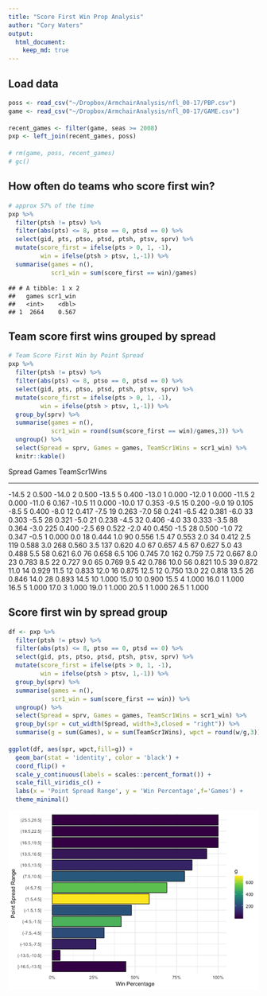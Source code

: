 ```yaml
---
title: "Score First Win Prop Analysis"
author: "Cory Waters"
output: 
  html_document:
    keep_md: true
---
```




## Load data


```r
poss <- read_csv("~/Dropbox/ArmchairAnalysis/nfl_00-17/PBP.csv")
game <- read_csv("~/Dropbox/ArmchairAnalysis/nfl_00-17/GAME.csv")

recent_games <- filter(game, seas >= 2008)
pxp <- left_join(recent_games, poss)

# rm(game, poss, recent_games)
# gc()
```

## How often do teams who score first win?


```r
# approx 57% of the time
pxp %>% 
  filter(ptsh != ptsv) %>% 
  filter(abs(pts) <= 8, ptso == 0, ptsd == 0) %>% 
  select(gid, pts, ptso, ptsd, ptsh, ptsv, sprv) %>% 
  mutate(score_first = ifelse(pts > 0, 1, -1),
         win = ifelse(ptsh > ptsv, 1,-1)) %>% 
  summarise(games = n(),
            scr1_win = sum(score_first == win)/games)
```

```
## # A tibble: 1 x 2
##   games scr1_win
##   <int>    <dbl>
## 1  2664    0.567
```

## Team score first wins grouped by spread


```r
# Team Score First Win by Point Spread
pxp %>% 
  filter(ptsh != ptsv) %>% 
  filter(abs(pts) <= 8, ptso == 0, ptsd == 0) %>% 
  select(gid, pts, ptso, ptsd, ptsh, ptsv, sprv) %>% 
  mutate(score_first = ifelse(pts > 0, 1, -1),
         win = ifelse(ptsh > ptsv, 1,-1)) %>% 
  group_by(sprv) %>% 
  summarise(games = n(),
            scr1_win = round(sum(score_first == win)/games,3)) %>% 
  ungroup() %>% 
  select(Spread = sprv, Games = games, TeamScr1Wins = scr1_win) %>% 
  knitr::kable()
```



 Spread   Games   TeamScr1Wins
-------  ------  -------------
  -14.5       2          0.500
  -14.0       2          0.500
  -13.5       5          0.400
  -13.0       1          0.000
  -12.0       1          0.000
  -11.5       2          0.000
  -11.0       6          0.167
  -10.5      11          0.000
  -10.0      17          0.353
   -9.5      15          0.200
   -9.0      19          0.105
   -8.5       5          0.400
   -8.0      12          0.417
   -7.5      19          0.263
   -7.0      58          0.241
   -6.5      42          0.381
   -6.0      33          0.303
   -5.5      28          0.321
   -5.0      21          0.238
   -4.5      32          0.406
   -4.0      33          0.333
   -3.5      88          0.364
   -3.0     225          0.400
   -2.5      69          0.522
   -2.0      40          0.450
   -1.5      28          0.500
   -1.0      72          0.347
   -0.5       1          0.000
    0.0      18          0.444
    1.0      90          0.556
    1.5      47          0.553
    2.0      34          0.412
    2.5     119          0.588
    3.0     268          0.560
    3.5     137          0.620
    4.0      67          0.657
    4.5      67          0.627
    5.0      43          0.488
    5.5      58          0.621
    6.0      76          0.658
    6.5     106          0.745
    7.0     162          0.759
    7.5      72          0.667
    8.0      23          0.783
    8.5      22          0.727
    9.0      65          0.769
    9.5      42          0.786
   10.0      56          0.821
   10.5      39          0.872
   11.0      14          0.929
   11.5      12          0.833
   12.0      16          0.875
   12.5      12          0.750
   13.0      22          0.818
   13.5      26          0.846
   14.0      28          0.893
   14.5      10          1.000
   15.0      10          0.900
   15.5       4          1.000
   16.0       1          1.000
   16.5       5          1.000
   17.0       3          1.000
   19.0       1          1.000
   20.5       1          1.000
   26.5       1          1.000

## Score first win by spread group


```r
df <- pxp %>% 
  filter(ptsh != ptsv) %>% 
  filter(abs(pts) <= 8, ptso == 0, ptsd == 0) %>% 
  select(gid, pts, ptso, ptsd, ptsh, ptsv, sprv) %>% 
  mutate(score_first = ifelse(pts > 0, 1, -1),
         win = ifelse(ptsh > ptsv, 1,-1)) %>% 
  group_by(sprv) %>% 
  summarise(games = n(),
            scr1_win = sum(score_first == win)) %>% 
  ungroup() %>% 
  select(Spread = sprv, Games = games, TeamScr1Wins = scr1_win) %>% 
  group_by(spr = cut_width(Spread, width=3,closed = "right")) %>% 
  summarise(g = sum(Games), w = sum(TeamScr1Wins), wpct = round(w/g,3))

ggplot(df, aes(spr, wpct,fill=g)) +
  geom_bar(stat = 'identity', color = 'black') +
  coord_flip() +
  scale_y_continuous(labels = scales::percent_format()) + 
  scale_fill_viridis_c() +
  labs(x = 'Point Spread Range', y = 'Win Percentage',f='Games') +
  theme_minimal()
```

![](doc_figs/grp_by_sprd_viz-1.png)<!-- -->


